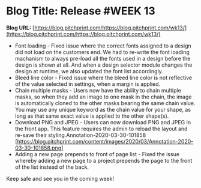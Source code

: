 # **Blog Title**: Release #WEEK 13

**Blog URL:** [https://blog.pitchprint.com/https://blog.pitchprint.com/wk13/](https://blog.pitchprint.com/https://blog.pitchprint.com/wk13/)

 * Font loading - Fixed issue where the correct fonts assigned to a design did not load on the customers end. We had to re-write the font
   loading machanism to always pre-load all the fonts used in a design before the design is shown at all. And when a design selector module
   changes the design at runtime, we also updated the font list accordingly.
 * Bleed line color - Fixed issue where the bleed line color is not reflective of the value selected in settings, when a margin is applied.
 * Chain multiple masks - Users now have the ability to chain multiple masks, so when they add an image to one mask in the chain, the image
   is automatically cloned to the other masks bearing the same chain value. You may use any unique keyword as the chain value for your
   shape, as long as that same exact value is applied to the other shape(s).
 * Download PNG and JPEG - Users can now download PNG and JPEG in the front app. This feature requires the admin to reload the layout and
   re-save their styling.Annotation-2020-03-30-101858 [https://blog.pitchprint.com/content/images/2020/03/Annotation-2020-03-30-101858.png]
 * Adding a new page prepends to front of page list - Fixed the issue whereby adding a new page to a project prepends the page to the front
   of the list instead of the back.

Keep safe and see you in the coming week!

